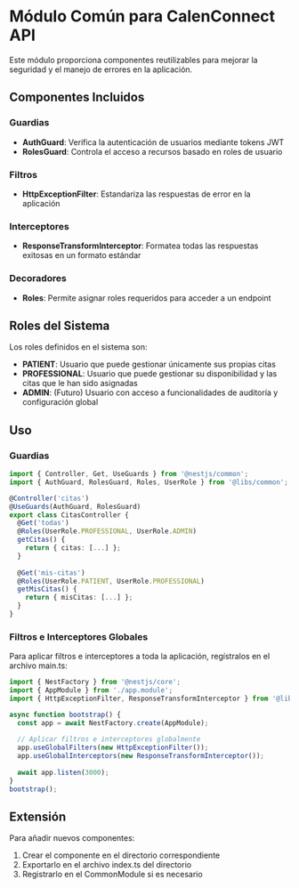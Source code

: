 # Módulo Común para CalenConnect API

Este módulo proporciona componentes reutilizables para mejorar la seguridad y el manejo de errores en la aplicación.

## Componentes Incluidos

### Guardias

- **AuthGuard**: Verifica la autenticación de usuarios mediante tokens JWT
- **RolesGuard**: Controla el acceso a recursos basado en roles de usuario

### Filtros

- **HttpExceptionFilter**: Estandariza las respuestas de error en la aplicación

### Interceptores

- **ResponseTransformInterceptor**: Formatea todas las respuestas exitosas en un formato estándar

### Decoradores

- **Roles**: Permite asignar roles requeridos para acceder a un endpoint

## Roles del Sistema

Los roles definidos en el sistema son:

- **PATIENT**: Usuario que puede gestionar únicamente sus propias citas
- **PROFESSIONAL**: Usuario que puede gestionar su disponibilidad y las citas que le han sido asignadas
- **ADMIN**: (Futuro) Usuario con acceso a funcionalidades de auditoría y configuración global

## Uso

### Guardias

```typescript
import { Controller, Get, UseGuards } from '@nestjs/common';
import { AuthGuard, RolesGuard, Roles, UserRole } from '@libs/common';

@Controller('citas')
@UseGuards(AuthGuard, RolesGuard)
export class CitasController {
  @Get('todas')
  @Roles(UserRole.PROFESSIONAL, UserRole.ADMIN)
  getCitas() {
    return { citas: [...] };
  }
  
  @Get('mis-citas')
  @Roles(UserRole.PATIENT, UserRole.PROFESSIONAL)
  getMisCitas() {
    return { misCitas: [...] };
  }
}
```

### Filtros e Interceptores Globales

Para aplicar filtros e interceptores a toda la aplicación, regístralos en el archivo main.ts:

```typescript
import { NestFactory } from '@nestjs/core';
import { AppModule } from './app.module';
import { HttpExceptionFilter, ResponseTransformInterceptor } from '@libs/common';

async function bootstrap() {
  const app = await NestFactory.create(AppModule);
  
  // Aplicar filtros e interceptores globalmente
  app.useGlobalFilters(new HttpExceptionFilter());
  app.useGlobalInterceptors(new ResponseTransformInterceptor());
  
  await app.listen(3000);
}
bootstrap();
```

## Extensión

Para añadir nuevos componentes:

1. Crear el componente en el directorio correspondiente
2. Exportarlo en el archivo index.ts del directorio
3. Registrarlo en el CommonModule si es necesario 